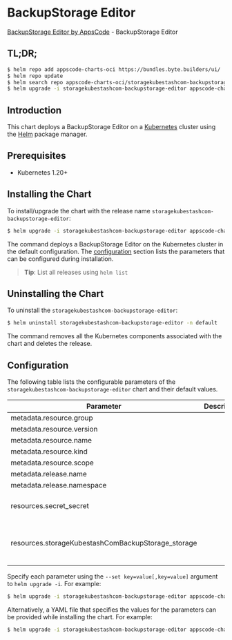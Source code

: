 # BackupStorage Editor

[BackupStorage Editor by AppsCode](https://appscode.com) - BackupStorage Editor

## TL;DR;

```bash
$ helm repo add appscode-charts-oci https://bundles.byte.builders/ui/
$ helm repo update
$ helm search repo appscode-charts-oci/storagekubestashcom-backupstorage-editor --version=v0.6.0
$ helm upgrade -i storagekubestashcom-backupstorage-editor appscode-charts-oci/storagekubestashcom-backupstorage-editor -n default --create-namespace --version=v0.6.0
```

## Introduction

This chart deploys a BackupStorage Editor on a [Kubernetes](http://kubernetes.io) cluster using the [Helm](https://helm.sh) package manager.

## Prerequisites

- Kubernetes 1.20+

## Installing the Chart

To install/upgrade the chart with the release name `storagekubestashcom-backupstorage-editor`:

```bash
$ helm upgrade -i storagekubestashcom-backupstorage-editor appscode-charts-oci/storagekubestashcom-backupstorage-editor -n default --create-namespace --version=v0.6.0
```

The command deploys a BackupStorage Editor on the Kubernetes cluster in the default configuration. The [configuration](#configuration) section lists the parameters that can be configured during installation.

> **Tip**: List all releases using `helm list`

## Uninstalling the Chart

To uninstall the `storagekubestashcom-backupstorage-editor`:

```bash
$ helm uninstall storagekubestashcom-backupstorage-editor -n default
```

The command removes all the Kubernetes components associated with the chart and deletes the release.

## Configuration

The following table lists the configurable parameters of the `storagekubestashcom-backupstorage-editor` chart and their default values.

|                     Parameter                      | Description |                                                                                                                                                                                                     Default                                                                                                                                                                                                     |
|----------------------------------------------------|-------------|-----------------------------------------------------------------------------------------------------------------------------------------------------------------------------------------------------------------------------------------------------------------------------------------------------------------------------------------------------------------------------------------------------------------|
| metadata.resource.group                            |             | <code>storage.kubestash.com</code>                                                                                                                                                                                                                                                                                                                                                                              |
| metadata.resource.version                          |             | <code>v1alpha1</code>                                                                                                                                                                                                                                                                                                                                                                                           |
| metadata.resource.name                             |             | <code>backupstorages</code>                                                                                                                                                                                                                                                                                                                                                                                     |
| metadata.resource.kind                             |             | <code>BackupStorage</code>                                                                                                                                                                                                                                                                                                                                                                                      |
| metadata.resource.scope                            |             | <code>Namespaced</code>                                                                                                                                                                                                                                                                                                                                                                                         |
| metadata.release.name                              |             | <code>RELEASE-NAME</code>                                                                                                                                                                                                                                                                                                                                                                                       |
| metadata.release.namespace                         |             | <code>default</code>                                                                                                                                                                                                                                                                                                                                                                                            |
| resources.secret_secret                            |             | <code>{"apiVersion":"v1","data":{"AWS_ACCESS_KEY_ID":"\u003cAWS Access Key ID\u003e","AWS_SECRET_ACCESS_KEY":"\u003cAWS Secret Access Key\u003e"},"kind":"Secret","metadata":{"name":"s3-secret","namespace":""},"type":"Opaque"}</code>                                                                                                                                                                        |
| resources.storageKubestashComBackupStorage_storage |             | <code>{"apiVersion":"storage.kubestash.com/v1alpha1","kind":"BackupStorage","metadata":{"name":"s3-storage","namespace":"demo"},"spec":{"default":true,"deletionPolicy":"WipeOut","storage":{"provider":"s3","s3":{"bucket":"kubestash-demo","endpoint":"s3.amazonaws.com","prefix":"/kubestash-backup","region":"us-west-1","secret":"s3-secret"}},"usagePolicy":{"allowedNamespaces":{"from":"All"}}}}</code> |


Specify each parameter using the `--set key=value[,key=value]` argument to `helm upgrade -i`. For example:

```bash
$ helm upgrade -i storagekubestashcom-backupstorage-editor appscode-charts-oci/storagekubestashcom-backupstorage-editor -n default --create-namespace --version=v0.6.0 --set metadata.resource.group=storage.kubestash.com
```

Alternatively, a YAML file that specifies the values for the parameters can be provided while
installing the chart. For example:

```bash
$ helm upgrade -i storagekubestashcom-backupstorage-editor appscode-charts-oci/storagekubestashcom-backupstorage-editor -n default --create-namespace --version=v0.6.0 --values values.yaml
```
